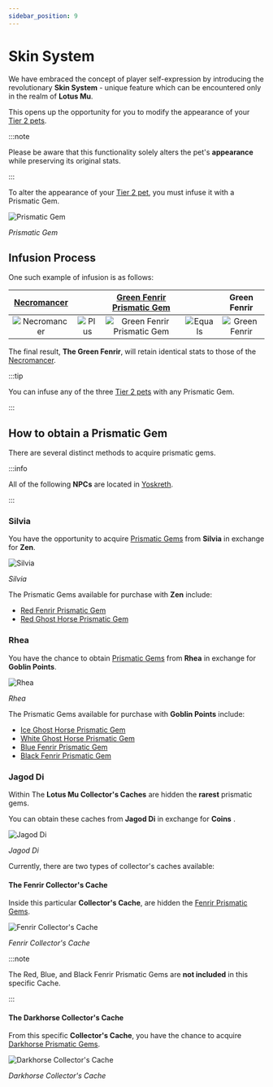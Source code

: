 ```yaml
---
sidebar_position: 9
---
```


# Skin System

We have embraced the concept of player self-expression by introducing the revolutionary **Skin System** - unique feature which can be encountered only in the realm of **Lotus Mu**.

This opens up the opportunity for you to modify the appearance of your [Tier 2 pets](/category/pets).

:::note

Please be aware that this functionality solely alters the pet's **appearance** while preserving its original stats.

:::

To alter the appearance of your [Tier 2 pet](/category/pets), you must infuse it with a Prismatic Gem.

![Prismatic Gem](/img/items/jewels/prismatic-gem.png)

_Prismatic Gem_

## Infusion Process

One such example of infusion is as follows:

|    [Necromancer](/crafting/pets/necromancer)    |                                       | [Green Fenrir Prismatic Gem](/items/jewels/prismatic-gems/fenrir-gems) |                                         |                   Green Fenrir                    |
| :---------------------------------------------: | :-----------------------------------: | :--------------------------------------------------------------------: | :-------------------------------------: | :-----------------------------------------------: |
| ![Necromancer](/img/items/pets/necromancer.png) | ![Plus](/img/items/invitations/+.png) |   ![Green Fenrir Prismatic Gem](/img/items/jewels/prismatic-gem.png)   | ![Equals](/img/items/invitations/=.png) | ![Green Fenrir](/img/items/pets/green-fenrir.jpg) |

The final result, **The Green Fenrir**, will retain identical stats to those of the [Necromancer](/crafting/pets/necromancer).

:::tip

You can infuse any of the three [Tier 2 pets](/category/pets) with any Prismatic Gem.

:::

## How to obtain a Prismatic Gem

There are several distinct methods to acquire prismatic gems.

:::info

All of the following **NPCs** are located in [Yoskreth](/maps/yoskreth).

:::

### Silvia

You have the opportunity to acquire [Prismatic Gems](/category/prismatic-gems) from **Silvia** in exchange for **Zen**.

![Silvia](/img/items/npc/silvia.jpg)

_Silvia_

The Prismatic Gems available for purchase with **Zen** include:

- [Red Fenrir Prismatic Gem](/items/jewels/prismatic-gems/fenrir-gems)
- [Red Ghost Horse Prismatic Gem](/items/jewels/prismatic-gems/ghost-horse-gems)

### Rhea

You have the chance to obtain [Prismatic Gems](/category/prismatic-gems) from **Rhea** in exchange for **Goblin Points**.

![Rhea](/img/items/npc/rhea.jpg)

_Rhea_

The Prismatic Gems available for purchase with **Goblin Points** include:

- [Ice Ghost Horse Prismatic Gem](/items/jewels/prismatic-gems/ghost-horse-gems)
- [White Ghost Horse Prismatic Gem](/items/jewels/prismatic-gems/ghost-horse-gems)
- [Blue Fenrir Prismatic Gem](/items/jewels/prismatic-gems/fenrir-gems)
- [Black Fenrir Prismatic Gem](/items/jewels/prismatic-gems/fenrir-gems)

### Jagod Di

Within The **Lotus Mu Collector's Caches** are hidden the **rarest** prismatic gems.

You can obtain these caches from **Jagod Di** in exchange for **Coins** .

![Jagod Di](/img/items/npc/jagod-di.jpg)

_Jagod Di_

Currently, there are two types of collector's caches available:

#### The Fenrir Collector's Cache

Inside this particular **Collector's Cache**, are hidden the [Fenrir Prismatic Gems](/items/jewels/prismatic-gems/fenrir-gems).

![Fenrir Collector's Cache](/img/items/item-bags/fenrir-cache.png)

_Fenrir Collector's Cache_

:::note

The Red, Blue, and Black Fenrir Prismatic Gems are **not included** in this specific Cache.

:::

#### The Darkhorse Collector's Cache

From this specific **Collector's Cache**, you have the chance to acquire [Darkhorse Prismatic Gems](/items/jewels/prismatic-gems/darkhorse-gems).

![Darkhorse Collector's Cache](/img/items/item-bags/darkhorse-cache.png)

_Darkhorse Collector's Cache_

